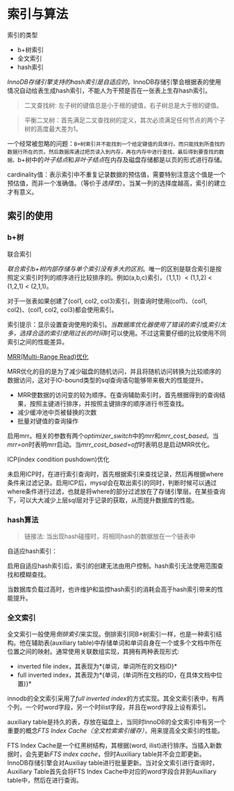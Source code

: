 # 索引与算法

索引的类型
- b+树索引
- 全文索引
- hash索引

*InnoDB存储引擎支持的hash索引是自适应的*，InnoDB存储引擎会根据表的使用情况自动给表生成hash索引，不能人为干预是否在一张表上生存hash索引。

> 二叉查找树: 左子树的键值总是小于根的键值，右子树总是大于根的键值。

> 平衡二叉树：首先满足二叉查找树的定义，其次必须满足任何节点的两个子树的高度最大差为1。

一个经常被忽略的问题：`B+树索引并不能找到一个给定键值的具体行。而只能找到所查找的数据行所在的页。然后数据库通过把页读入到内存，再在内存中进行查找，最后得到要查找的数据。`b+树中的*叶子结点*和*非叶子结点*在内存及磁盘存储都是以页的形式进行存储。

cardinality值：表示索引中不重复记录数据的预估值，需要特别注意这个值是一个预估值，而非一个准确值。（等价于*选择性*）。当某一列的选择度越高，索引的建立才有意义。

## 索引的使用

### b+树
联合索引

*联合索引b+树内部存储与单个索引没有多大的区别*。唯一的区别是联合索引是按照定义索引时列的顺序进行比较排序的。例如(a,b,c)索引，（1,1,1）< (1,1,2) < (1,2,1) < (2,1,1)。

对于一张表如果创建了(col1, col2, col3)索引，则查询时使用(col1)、（col1, col2)、(col1, col2, col3)都会使用索引。


索引提示：显示设置查询使用的索引。*当数据库优化器使用了错误的索引*或*索引太多，选择合适的索引使用过长的时间*时可以使用。不过这需要仔细的比较使用不同索引之间的性能差异。

[MRR(Multi-Range Read)优化](https://dev.mysql.com/doc/refman/8.0/en/mrr-optimization.html)

MRR优化的目的是为了减少磁盘的随机访问，并且将随机访问转换为比较顺序的数据访问，这对于IO-bound类型的sql查询语句能够带来极大的性能提升。
- MRR使数据的访问变的较为顺序。在查询辅助索引时，首先根据得到的查询结果，按照主键进行排序，并按照主键排序的顺序进行书签查找。
- 减少缓冲池中页被替换的次数
- 批量对键值的查询操作

启用mrr。相关的参数有两个*optimizer_switch*中的*mrr*和*mrr_cost_based*。当*mrr=on*时表明mrr启动。当*mrr_cost_based=off*时表明总是启动MRR优化。

ICP(index condition pushdown)优化

未启用ICP时，在进行索引查询时，首先根据索引来查找记录，然后再根据where条件来过滤记录。启用ICP后，mysql会在取出索引的同时，判断时候可以通过where条件进行过滤，也就是将where的部分过滤放在了存储引擎层。在某些查询下，可以大大减少上层sql层对于记录的获取，从而提升数据库的性能。

### hash算法

> 链接法: 当出现hash碰撞时，将相同hash的数据放在一个链表中

自适应hash索引：

  启用自适应hash索引后，索引的创建无法由用户控制。hash索引无法使用范围查找和模糊查找。

  当数据库负载过高时，也许维护和监控hash索引的消耗会高于hash索引带来的性能提升。

### 全文索引

全文索引一般使用*倒排索引*来实现。倒排索引同B+树索引一样，也是一种索引结构。他在辅助表(auxiliary table)中存储单词和单词自身在一个或多个文档中所在位置之间的映射。通常使用关联数组实现，其拥有两种表现形式:
- inverted file index，其表现为*{单词，单词所在的文档ID}*
- full inverted index，其表现为*{单词，(单词所在文档的ID，在具体文档中位置)}*

innodb的全文索引采用了*full inverted index*的方式实现。其全文索引表中，有两个列，一个时word字段，另一个时ilist字段，并且在word字段上设有索引。

auxiliary table是持久的表，存放在磁盘上，当同时InnoDB的全文索引中有另一个重要的概念*FTS Index Cache（全文检索索引缓存）*，用来提高全文索引的性能。

FTS Index Cache是一个红黑树结构，其根据(word, ilist)进行排序。当插入新数据时，会先更新*FTS index cache*，但时Auxiliary table并不会立即更新。InnoDB存储引擎会对Auxiliay table进行批量更新。当对全文索引进行查询时，Auxiliary Table首先会将FTS Index Cache中对应的word字段合并到Auxiliary table中，然后在进行查询。
